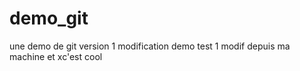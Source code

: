 # demo_git
une demo de git version 1
modification demo test 1
modif depuis ma machine et xc'est cool
